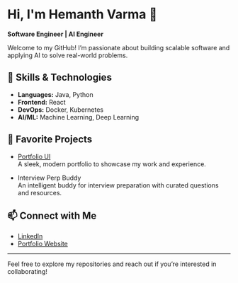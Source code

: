 # Hi, I'm Hemanth Varma 👋

**Software Engineer | AI Engineer**

Welcome to my GitHub! I’m passionate about building scalable software and applying AI to solve real-world problems.

## 🚀 Skills & Technologies
- **Languages:** Java, Python
- **Frontend:** React
- **DevOps:** Docker, Kubernetes
- **AI/ML:** Machine Learning, Deep Learning

## 🌟 Favorite Projects
- [Portfolio UI](https://www.hemanthvarma.dev)  
  A sleek, modern portfolio to showcase my work and experience.

- Interview Perp Buddy  
  An intelligent buddy for interview preparation with curated questions and resources.

## 📫 Connect with Me
- [LinkedIn](https://www.linkedin.com/in/hemanthvarmae/)
- [Portfolio Website](https://www.hemanthvarma.dev)

---

Feel free to explore my repositories and reach out if you’re interested in collaborating!
